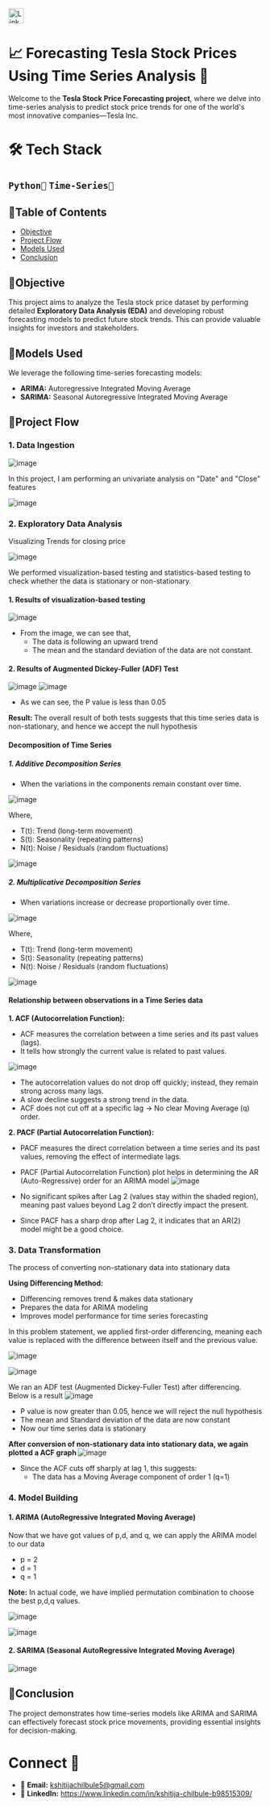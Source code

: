<a href="https://www.linkedin.com/in/kshitija-chilbule-b98515309/" target="_blank">
  <img src="https://img.shields.io/badge/LinkedIn-Connect-blue?style=flat&logo=linkedin" alt="LinkedIn Badge" style="height: 30px; width: auto;">
</a>

# 📈 Forecasting Tesla Stock Prices Using Time Series Analysis 🚗
Welcome to the <b>Tesla Stock Price Forecasting project</b>, where we delve into time-series analysis to predict stock price trends for one of the world's most innovative companies—Tesla Inc.

# 🛠️ Tech Stack
## `Python🐍` `Time-Series🎢`

## 📜Table of Contents 
- [Objective](#objective)
- [Project Flow](#project-flow)
- [Models Used](#models-used)
- [Conclusion](#conclusion)

## 🎯Objective
This project aims to analyze the Tesla stock price dataset by performing detailed <b>Exploratory Data Analysis (EDA)</b> and developing robust forecasting models to predict future stock trends. This can provide valuable insights for investors and stakeholders.

## 🔢Models Used
We leverage the following time-series forecasting models:

- <b>ARIMA:</b>  Autoregressive Integrated Moving Average
- <b>SARIMA:</b> Seasonal Autoregressive Integrated Moving Average

## 🌟Project Flow
### 1. Data Ingestion
  
![image](https://github.com/user-attachments/assets/b8823c44-b4ee-43c0-975a-e6aaeb062e64)

In this project, I am performing an univariate analysis on "Date" and "Close" features

![image](https://github.com/user-attachments/assets/ce3856de-725c-404c-b824-6abe1001f422)

### 2. Exploratory Data Analysis
Visualizing Trends for closing price

![image](https://github.com/user-attachments/assets/8d633544-3af2-49b6-9d63-248f928d48d1)

We performed visualization-based testing and statistics-based testing to check whether the data is stationary or non-stationary.

#### 1. Results of visualization-based testing
![image](https://github.com/user-attachments/assets/67eb2888-85e5-457a-8ecc-b74bc99f3090)
- From the image, we can see that,
   - The data is following an upward trend
   - The mean and the standard deviation of the data are not constant.

#### 2. Results of Augmented Dickey-Fuller (ADF) Test
![image](https://github.com/user-attachments/assets/addb58b6-c728-43ce-805f-9d53d9f6da8b)
![image](https://github.com/user-attachments/assets/f71c0b9b-f1e0-484c-83ff-db9117678237)
- As we can see, the P value is less than 0.05

<b>Result: </b> The overall result of both tests suggests that this time series data is non-stationary, and hence we accept the null hypothesis

#### Decomposition of Time Series

##### 1. Additive Decomposition Series
- When the variations in the components remain constant over time.

![image](https://github.com/user-attachments/assets/9d28e9d6-8adc-4b25-bb25-8ab5a5158327)

Where,
- T(t): Trend (long-term movement)
- S(t): Seasonality (repeating patterns)
- N(t): Noise / Residuals (random fluctuations)

![image](https://github.com/user-attachments/assets/505d2e31-c229-4771-8b64-b696881f1cb2)

##### 2. Multiplicative Decomposition Series
- When variations increase or decrease proportionally over time.

![image](https://github.com/user-attachments/assets/8c2fb618-e801-4572-a434-2d2b2864b2e1)

Where,
- T(t): Trend (long-term movement)
- S(t): Seasonality (repeating patterns)
- N(t): Noise / Residuals (random fluctuations)

![image](https://github.com/user-attachments/assets/aaae5e72-1715-4545-a8c0-0620cf2e3db9)

#### Relationship between observations in a Time Series data
<b>1. ACF (Autocorrelation Function): </b> 
- ACF measures the correlation between a time series and its past values (lags).
- It tells how strongly the current value is related to past values.

![image](https://github.com/user-attachments/assets/9e701e95-fe2d-49d0-a846-287a78d3a9d6)
- The autocorrelation values do not drop off quickly; instead, they remain strong across many lags.
- A slow decline suggests a strong trend in the data.
- ACF does not cut off at a specific lag → No clear Moving Average (q) order.

<b>2. PACF (Partial Autocorrelation Function): </b>
-  PACF measures the direct correlation between a time series and its past values, removing the effect of intermediate lags.
-  PACF (Partial Autocorrelation Function) plot helps in determining the AR (Auto-Regressive) order for an ARIMA model
![image](https://github.com/user-attachments/assets/69218881-4c37-49ee-b8b5-1108485c6131)

- No significant spikes after Lag 2 (values stay within the shaded region), meaning past values beyond Lag 2 don’t directly impact the present.
- Since PACF has a sharp drop after Lag 2, it indicates that an AR(2) model might be a good choice.

### 3. Data Transformation
The process of converting non-stationary data into stationary data

<b> Using Differencing Method: </b> 
- Differencing removes trend & makes data stationary
- Prepares the data for ARIMA modeling
- Improves model performance for time series forecasting
  
In this problem statement, we applied first-order differencing, meaning each value is replaced with the difference between itself and the previous value.

![image](https://github.com/user-attachments/assets/8c9411b4-880e-4bcc-af7e-bcf44df65405)

![image](https://github.com/user-attachments/assets/3d9de77e-9886-47fa-8634-6534afad5751)

We ran an ADF test (Augmented Dickey-Fuller Test) after differencing. Below is a result
![image](https://github.com/user-attachments/assets/c35a109c-4747-40c5-90ac-64bdf22573a1)

- P value is now greater than 0.05, hence we will reject the null hypothesis
- The mean and Standard deviation of the data are now constant
- Now our time series data is stationary

<b> After conversion of non-stationary data into stationary data, we again plotted a ACF graph </b>
![image](https://github.com/user-attachments/assets/d6bb227d-d294-418c-8584-168bd4025d14)

- Since the ACF cuts off sharply at lag 1, this suggests:
  - The data has a Moving Average component of order 1 (q=1)

### 4. Model Building
#### 1. ARIMA (AutoRegressive Integrated Moving Average)
Now that we have got values of p,d, and q, we can apply the  ARIMA model to our data
- p = 2
- d = 1
- q = 1

<b>Note:</b> In actual code, we have implied permutation combination to choose the best p,d,q values.

![image](https://github.com/user-attachments/assets/298d26e3-3619-4b61-84ca-2dfa6c19e5af)

![image](https://github.com/user-attachments/assets/94a5d2d7-cf58-432c-8248-5982d72f4f4b)


#### 2. SARIMA (Seasonal AutoRegressive Integrated Moving Average)
![image](https://github.com/user-attachments/assets/839dfabd-3a9e-43c0-9242-84652b0534e5)

## 📌Conclusion
The project demonstrates how time-series models like ARIMA and SARIMA can effectively forecast stock price movements, providing essential insights for decision-making.

# Connect 🤝
- 📩 <b>Email:</b> kshitijachilbule5@gmail.com
- 📶 <b>LinkedIn:</b> https://www.linkedin.com/in/kshitija-chilbule-b98515309/
